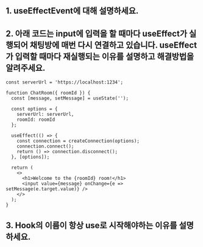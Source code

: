 ## 1. useEffectEvent에 대해 설명하세요.

## 2. 아래 코드는 input에 입력을 할 때마다 useEffect가 실행되어 채팅방에 매번 다시 연결하고 있습니다. useEffect가 입력할 때마다 재실행되는 이유를 설명하고 해결방법을 알려주세요. 

```
const serverUrl = 'https://localhost:1234';

function ChatRoom({ roomId }) {
  const [message, setMessage] = useState('');

  const options = {
    serverUrl: serverUrl,
    roomId: roomId
  };

  useEffect(() => {
    const connection = createConnection(options);
    connection.connect();
    return () => connection.disconnect();
  }, [options]);

  return (
    <>
      <h1>Welcome to the {roomId} room!</h1>
      <input value={message} onChange={e => setMessage(e.target.value)} />
    </>
  );
}
```

## 3. Hook의 이름이 항상 use로 시작해야하는 이유를 설명하세요.